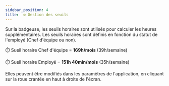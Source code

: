 ```yaml
---
sidebar_position: 4
title:  ⚙️ Gestion des seuils
---
```


Sur la badgeuse, les seuils horaires sont utilisés pour calculer les heures supplémentaires. Les seuils horaires sont définis en fonction du statut de l'employé (Chef d'équipe ou non).

⏱️ Sueil horaire Chef d'équipe = **169h/mois** (39h/semaine)

⏱️ Sueil horaire Employé = **151h 40min/mois** (35h/semaine)

Elles peuvent être modifiés dans les paramètres de l'application, en cliquant sur la roue crantée en haut à droite de l'écran.